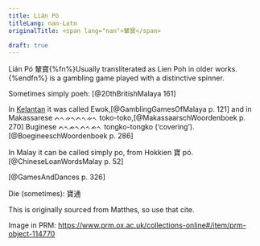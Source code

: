 ```yaml
---
title: Lián Pó
titleLang: nan-Latn
originalTitle: <span lang="nan">輦寶</span>

draft: true
---
```


<p class="lead">
<span lang="nan-Latn" class="noun aka">Lián Pó</span> <span lang="nan" class="aka">輦寶</span>{%fn%}Usually transliterated as <span lang="nan-Latn" class="noun aka">Lien Poh</span> in older works.{%endfn%} is a gambling game played with a distinctive spinner.
</p>

Sometimes simply poeh: [@20thBritishMalaya 161]

In [Kelantan](https://en.wikipedia.org/wiki/Kelantan) it was called <span lang="mfa" class="noun aka">Ewok</span>,[@GamblingGamesOfMalaya p. 121] and in Makassarese <span lang="mak" class="aka">ᨈᨚᨀᨚᨈᨚᨀᨚ</span> <span lang="mak-Latn" class="aka">toko-toko</span>,[@MakassaarschWoordenboek p. 270] Buginese <span lang="bug" class="aka">ᨈᨚᨃᨚᨈᨚᨃᨚ</span> <span lang="bug-Latn" class="aka">tongko-tongko</span> (‘covering’).[@BoegineeschWoordenboek p. 286]

In Malay it can be called simply <span lang="ms">po</span>, from Hokkien <span lang="nan">寶</span> <span lang="nan-Latn">pó</span>.[@ChineseLoanWordsMalay p. 52]


[@GamesAndDances p. 326]

Die (sometimes):
寶通

This is originally sourced from Matthes, so use that cite.

Image in PRM: https://www.prm.ox.ac.uk/collections-online#/item/prm-object-114770
